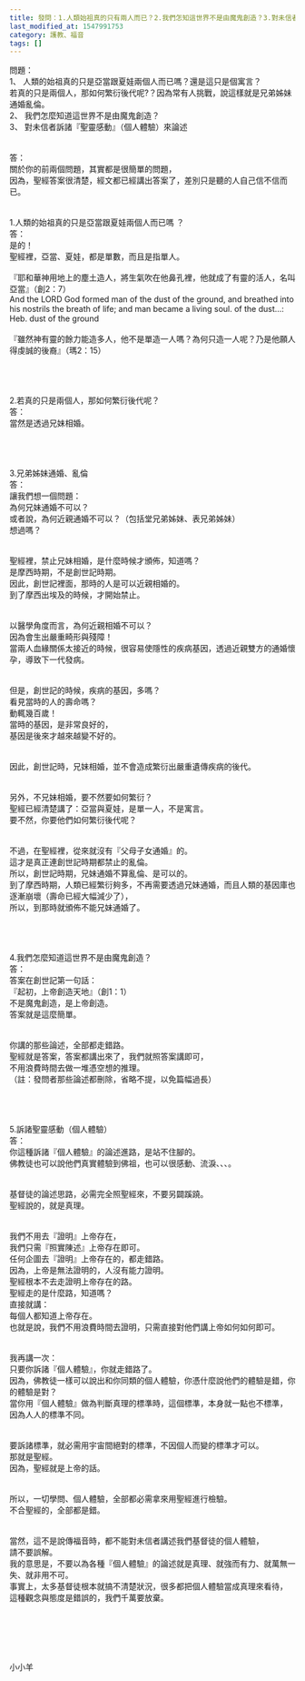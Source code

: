 ```yaml
---
title: 發問：1.人類始祖真的只有兩人而已？2.我們怎知這世界不是由魔鬼創造？3.對未信者訴諸聖靈感動來論述
last_modified_at: 1547991753
category: 護教、福音
tags: []
---
```


<p>問題：<br/>1、	人類的始祖真的只是亞當跟夏娃兩個人而已嗎？還是這只是個寓言？<br/>若真的只是兩個人，那如何繁衍後代呢?？因為常有人挑戰，說這樣就是兄弟姊妹通婚亂倫。<br/>2、	我們怎麼知道這世界不是由魔鬼創造？<br/>3、	對未信者訴諸『聖靈感動』（個人體驗）來論述<br/><!--more--><br/><br/>答：<br/>關於你的前兩個問題，其實都是很簡單的問題，<br/>因為，聖經答案很清楚，經文都已經講出答案了，差別只是聽的人自己信不信而已。<br/> <br/> <br/>1.人類的始祖真的只是亞當跟夏娃兩個人而已嗎 ？<br/>答：<br/>是的！<br/>聖經裡，亞當、夏娃，都是單數，而且是指單人。<br/> <br/>『耶和華神用地上的塵土造人，將生氣吹在他鼻孔裡，他就成了有靈的活人，名叫亞當』（創2：7）<br/>And the LORD God formed man of the dust of the ground, and breathed into his nostrils the breath of life; and man became a living soul. of the dust...: Heb. dust of the ground<br/> <br/>『雖然神有靈的餘力能造多人，他不是單造一人嗎？為何只造一人呢？乃是他願人得虔誠的後裔』（瑪2：15）<br/> <br/> <br/><br/><br/>2.若真的只是兩個人，那如何繁衍後代呢？<br/>答：<br/>當然是透過兄妹相婚。<br/> <br/> <br/><br/><br/>3.兄弟姊妹通婚、亂倫<br/>答：<br/>讓我們想一個問題：<br/>為何兄妹通婚不可以？<br/>或者說，為何近親通婚不可以？（包括堂兄弟姊妹、表兄弟姊妹）<br/>想過嗎？<br/> <br/><br/>聖經裡，禁止兄妹相婚，是什麼時候才頒佈，知道嗎？<br/>是摩西時期，不是創世記時期。<br/>因此，創世記裡面，那時的人是可以近親相婚的。<br/>到了摩西出埃及的時候，才開始禁止。<br/> <br/><br/>以醫學角度而言，為何近親相婚不可以？<br/>因為會生出嚴重畸形與殘障！<br/>當兩人血緣關係太接近的時候，很容易使隱性的疾病基因，透過近親雙方的通婚懷孕，導致下一代發病。<br/> <br/><br/>但是，創世記的時候，疾病的基因，多嗎？<br/>看見當時的人的壽命嗎？<br/>動輒幾百歲！<br/>當時的基因，是非常良好的，<br/>基因是後來才越來越變不好的。<br/> <br/><br/>因此，創世記時，兄妹相婚，並不會造成繁衍出嚴重遺傳疾病的後代。<br/> <br/><br/>另外，不兄妹相婚，要不然要如何繁衍？<br/>聖經已經清楚講了：亞當與夏娃，是單一人，不是寓言。<br/>要不然，你要他們如何繁衍後代呢？<br/> <br/><br/>不過，在聖經裡，從來就沒有『父母子女通婚』的。<br/>這才是真正連創世記時期都禁止的亂倫。<br/>所以，創世記時期，兄妹通婚不算亂倫、是可以的。<br/>到了摩西時期，人類已經繁衍夠多，不再需要透過兄妹通婚，而且人類的基因庫也逐漸崩壞（壽命已經大幅減少了），<br/>所以，到那時就頒佈不能兄妹通婚了。<br/> <br/> <br/><br/><br/>4.我們怎麼知道這世界不是由魔鬼創造？<br/>答：<br/>答案在創世記第一句話：<br/>『起初，上帝創造天地』（創1：1）<br/>不是魔鬼創造，是上帝創造。<br/>答案就是這麼簡單。<br/> <br/><br/>你講的那些論述，全部都走錯路。<br/>聖經就是答案，答案都講出來了，我們就照答案講即可，<br/>不用浪費時間去做一堆憑空想的推理。<br/>（註：發問者那些論述都刪除，省略不提，以免篇幅過長）<br/> <br/> <br/><br/><br/>5.訴諸聖靈感動（個人體驗）<br/>答：<br/>你這種訴諸『個人體驗』的論述進路，是站不住腳的。<br/>佛教徒也可以說他們真實體驗到佛祖，也可以很感動、流淚、、、。<br/> <br/><br/>基督徒的論述思路，必需完全照聖經來，不要另闢蹊蹺。<br/>聖經說的，就是真理。<br/> <br/><br/>我們不用去『證明』上帝存在，<br/>我們只需『照實陳述』上帝存在即可。<br/>任何企圖去『證明』上帝存在的，都走錯路。<br/>因為，上帝是無法證明的，人沒有能力證明。<br/>聖經根本不去走證明上帝存在的路。<br/>聖經走的是什麼路，知道嗎？<br/>直接就講：<br/>每個人都知道上帝存在。<br/>也就是說，我們不用浪費時間去證明，只需直接對他們講上帝如何如何即可。<br/> <br/><br/>我再講一次：<br/>只要你訴諸『個人體驗』，你就走錯路了。<br/>因為，佛教徒一樣可以說出和你同類的個人體驗，你憑什麼說他們的體驗是錯，你的體驗是對？<br/>當你用『個人體驗』做為判斷真理的標準時，這個標準，本身就一點也不標準，<br/>因為人人的標準不同。<br/> <br/><br/>要訴諸標準，就必需用宇宙間絕對的標準，不因個人而變的標準才可以。<br/>那就是聖經。<br/>因為，聖經就是上帝的話。<br/> <br/><br/>所以，一切學問、個人體驗，全部都必需拿來用聖經進行檢驗。<br/>不合聖經的，全部都是錯。<br/> <br/><br/>當然，這不是說傳福音時，都不能對未信者講述我們基督徒的個人體驗，<br/>請不要誤解。<br/>我的意思是，不要以為各種『個人體驗』的論述就是真理、就強而有力、就萬無一失、就非用不可。<br/>事實上，太多基督徒根本就搞不清楚狀況，很多都把個人體驗當成真理來看待，<br/>這種觀念與態度是錯誤的，我們千萬要放棄。<br/><br/><br/><br/><br/><br/><br/>小小羊<br/><br/><br/><br/><br/></p>
